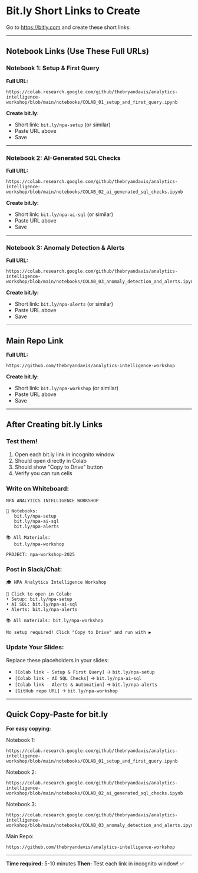 # Bit.ly Short Links to Create

Go to https://bitly.com and create these short links:

---

## Notebook Links (Use These Full URLs)

### Notebook 1: Setup & First Query
**Full URL:**
```
https://colab.research.google.com/github/thebryandavis/analytics-intelligence-workshop/blob/main/notebooks/COLAB_01_setup_and_first_query.ipynb
```

**Create bit.ly:**
- Short link: `bit.ly/npa-setup` (or similar)
- Paste URL above
- Save

---

### Notebook 2: AI-Generated SQL Checks
**Full URL:**
```
https://colab.research.google.com/github/thebryandavis/analytics-intelligence-workshop/blob/main/notebooks/COLAB_02_ai_generated_sql_checks.ipynb
```

**Create bit.ly:**
- Short link: `bit.ly/npa-ai-sql` (or similar)
- Paste URL above
- Save

---

### Notebook 3: Anomaly Detection & Alerts
**Full URL:**
```
https://colab.research.google.com/github/thebryandavis/analytics-intelligence-workshop/blob/main/notebooks/COLAB_03_anomaly_detection_and_alerts.ipynb
```

**Create bit.ly:**
- Short link: `bit.ly/npa-alerts` (or similar)
- Paste URL above
- Save

---

## Main Repo Link

**Full URL:**
```
https://github.com/thebryandavis/analytics-intelligence-workshop
```

**Create bit.ly:**
- Short link: `bit.ly/npa-workshop` (or similar)
- Paste URL above
- Save

---

## After Creating bit.ly Links

### Test them!
1. Open each bit.ly link in incognito window
2. Should open directly in Colab
3. Should show "Copy to Drive" button
4. Verify you can run cells

### Write on Whiteboard:
```
NPA ANALYTICS INTELLIGENCE WORKSHOP

📓 Notebooks:
   bit.ly/npa-setup
   bit.ly/npa-ai-sql
   bit.ly/npa-alerts

📚 All Materials:
   bit.ly/npa-workshop

PROJECT: npa-workshop-2025
```

### Post in Slack/Chat:
```
🎓 NPA Analytics Intelligence Workshop

📓 Click to open in Colab:
• Setup: bit.ly/npa-setup
• AI SQL: bit.ly/npa-ai-sql
• Alerts: bit.ly/npa-alerts

📚 All materials: bit.ly/npa-workshop

No setup required! Click "Copy to Drive" and run with ▶️
```

### Update Your Slides:
Replace these placeholders in your slides:
- `[Colab link - Setup & First Query]` → `bit.ly/npa-setup`
- `[Colab link - AI SQL Checks]` → `bit.ly/npa-ai-sql`
- `[Colab link - Alerts & Automation]` → `bit.ly/npa-alerts`
- `[GitHub repo URL]` → `bit.ly/npa-workshop`

---

## Quick Copy-Paste for bit.ly

**For easy copying:**

Notebook 1:
```
https://colab.research.google.com/github/thebryandavis/analytics-intelligence-workshop/blob/main/notebooks/COLAB_01_setup_and_first_query.ipynb
```

Notebook 2:
```
https://colab.research.google.com/github/thebryandavis/analytics-intelligence-workshop/blob/main/notebooks/COLAB_02_ai_generated_sql_checks.ipynb
```

Notebook 3:
```
https://colab.research.google.com/github/thebryandavis/analytics-intelligence-workshop/blob/main/notebooks/COLAB_03_anomaly_detection_and_alerts.ipynb
```

Main Repo:
```
https://github.com/thebryandavis/analytics-intelligence-workshop
```

---

**Time required:** 5-10 minutes
**Then:** Test each link in incognito window! ✅
